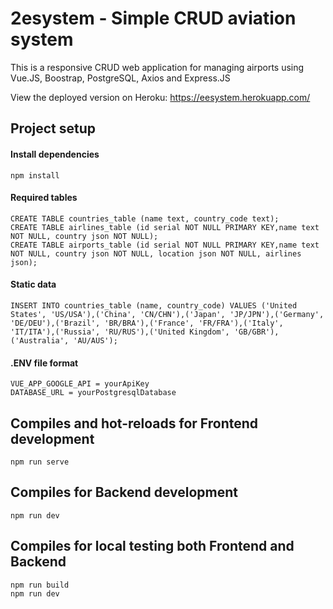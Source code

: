 # 2esystem - Simple CRUD aviation system
This is a responsive CRUD web application for managing airports using Vue.JS, Boostrap, PostgreSQL, Axios and Express.JS

View the deployed version on Heroku: https://eesystem.herokuapp.com/

## Project setup
#### Install dependencies
```
npm install
```
#### Required tables
```
CREATE TABLE countries_table (name text, country_code text);
CREATE TABLE airlines_table (id serial NOT NULL PRIMARY KEY,name text NOT NULL, country json NOT NULL);
CREATE TABLE airports_table (id serial NOT NULL PRIMARY KEY,name text NOT NULL, country json NOT NULL, location json NOT NULL, airlines json);
```
#### Static data
```
INSERT INTO countries_table (name, country_code) VALUES ('United States', 'US/USA'),('China', 'CN/CHN'),('Japan', 'JP/JPN'),('Germany', 'DE/DEU'),('Brazil', 'BR/BRA'),('France', 'FR/FRA'),('Italy', 'IT/ITA'),('Russia', 'RU/RUS'),('United Kingdom', 'GB/GBR'),('Australia', 'AU/AUS');
```
#### .ENV file format
```
VUE_APP_GOOGLE_API = yourApiKey
DATABASE_URL = yourPostgresqlDatabase
```

## Compiles and hot-reloads for Frontend development
```
npm run serve
```

## Compiles for Backend development
```
npm run dev
```

## Compiles for local testing both Frontend and Backend
```
npm run build
npm run dev
```